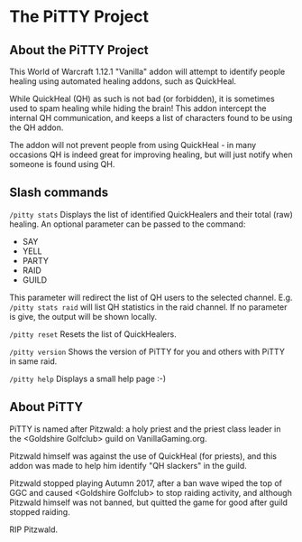# The PiTTY Project

## About the PiTTY Project
This World of Warcraft 1.12.1 "Vanilla" addon will attempt to identify people healing using automated healing addons, such as QuickHeal.

While QuickHeal (QH) as such is not bad (or forbidden), it is sometimes used to spam healing while hiding the brain! This addon intercept the internal QH communication, and keeps a list of characters found to be using the QH addon.

The addon will not prevent people from using QuickHeal - in many occasions QH is indeed great for improving healing, but will just notify when someone is found using QH.

## Slash commands

```/pitty stats```
Displays the list of identified QuickHealers and their total (raw) healing.
An optional parameter can be passed to the command: 
* SAY
* YELL
* PARTY
* RAID
* GUILD

This parameter will redirect the list of QH users to the selected channel.
E.g. ```/pitty stats raid``` will list QH statistics in the raid channel.
If no parameter is give, the output will be shown locally.


```/pitty reset```
Resets the list of QuickHealers.


```/pitty version```
Shows the version of PiTTY for you and others with PiTTY in same raid.


```/pitty help```
Displays a small help page :-)



## About PiTTY
PiTTY is named after Pitzwald: a holy priest and the priest class leader in the &lt;Goldshire Golfclub&gt; guild on VanillaGaming.org.

Pitzwald himself was against the use of QuickHeal (for priests), and this addon was made to help him identify "QH slackers" in the guild.

Pitzwald stopped playing Autumn 2017, after a ban wave wiped the top of GGC and caused &lt;Goldshire Golfclub&gt; to stop raiding activity, and although Pitzwald himself was not banned, but quitted the game for good after guild stopped raiding.

RIP Pitzwald.
